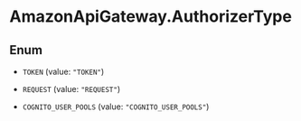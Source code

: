 # AmazonApiGateway.AuthorizerType

## Enum


* `TOKEN` (value: `"TOKEN"`)

* `REQUEST` (value: `"REQUEST"`)

* `COGNITO_USER_POOLS` (value: `"COGNITO_USER_POOLS"`)


